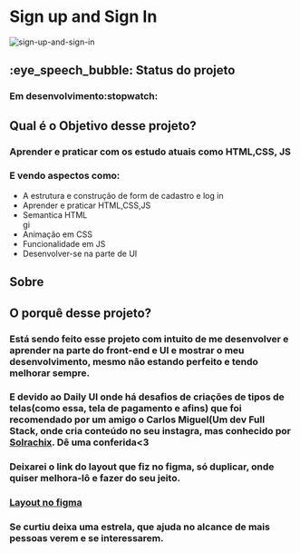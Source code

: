 <h1>Sign up and Sign In</h1>

![sign-up-and-sign-in](https://user-images.githubusercontent.com/89603527/144051214-2a56f2e7-ecbb-476f-b474-1f4736d3d69d.PNG)

<h2>:eye_speech_bubble: Status do projeto</h2>
<h3><b>Em desenvolvimento:stopwatch:</b></h3>
<h2><b>Qual é o Objetivo desse projeto?</b></h2>
<h3>Aprender e praticar com os estudo atuais como HTML,CSS, JS</h3>
<h3>E vendo aspectos como:</h3>
<ul>
  <li>A estrutura e construção de form de cadastro e log in</li>
  <li>Aprender e praticar HTML,CSS,JS</li>
  <li>Semantica HTML</li>gi
  <li>Animação em CSS</li>
  <li>Funcionalidade em JS</li>
  <li>Desenvolver-se na parte de UI</li>
</ul>
<h2>Sobre</h2>
<h2>O porquê desse projeto?</h2>
<h3>Está sendo feito esse projeto com intuito de me desenvolver e aprender na parte do front-end e UI e mostrar o meu desenvolvimento, mesmo não estando perfeito e tendo melhorar sempre.</h3>
<h3>E devido ao Daily UI onde há desafios de criações de tipos de telas(como essa, tela de pagamento e afins) que foi recomendado por um amigo o Carlos Miguel(Um dev Full Stack, onde cria conteúdo no seu instagra, mas conhecido por <a href="https://www.instagram.com/solrachix" target="_blank">Solrachix</a>. Dê uma conferida<3</h3>
<h3> Deixarei o link do layout que fiz no figma, só duplicar, onde quiser melhora-lô e fazer do seu jeito. <h3>
<a><a href="" target="_blank"><strong>Layout no figma</strong></a></a>
<h3> Se curtiu deixa uma estrela, que ajuda no alcance de mais pessoas verem e se interessarem.</h3>